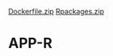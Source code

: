 [Dockerfile.zip](https://github.com/AnnabellaScognamillo/APP-R/files/7019969/Dockerfile.zip)
[Rpackages.zip](https://github.com/AnnabellaScognamillo/APP-R/files/7019974/Rpackages.zip)
# APP-R
